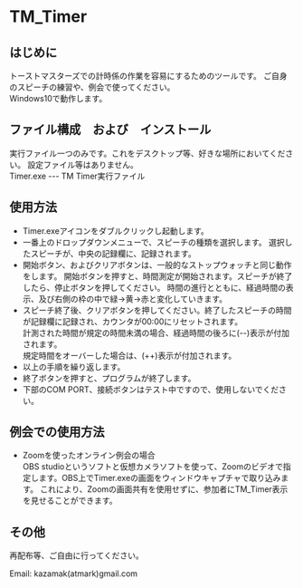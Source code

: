 # TM_Timer

## はじめに
トーストマスターズでの計時係の作業を容易にするためのツールです。
ご自身のスピーチの練習や、例会で使ってください。  
Windows10で動作します。

## ファイル構成　および　インストール
実行ファイル一つのみです。これをデスクトップ等、好きな場所においてください。
設定ファイル等はありません。  
Timer.exe --- TM Timer実行ファイル
 
## 使用方法
- Timer.exeアイコンをダブルクリックし起動します。
- 一番上のドロップダウンメニューで、スピーチの種類を選択します。
選択したスピーチが、中央の記録欄に、記録されます。
- 開始ボタン、およびクリアボタンは、一般的なストップウォッチと同じ動作をします。
開始ボタンを押すと、時間測定が開始されます。スピーチが終了したら、停止ボタンを押してください。
時間の進行とともに、経過時間の表示、及び右側の枠の中で緑->黄->赤と変化していきます。
- スピーチ終了後、クリアボタンを押してください。終了したスピーチの時間が記録欄に記録され、カウンタが00:00にリセットされます。  
計測された時間が規定の時間未満の場合、経過時間の後ろに(--)表示が付加されます。  
規定時間をオーバーした場合は、(++)表示が付加されます。
- 以上の手順を繰り返します。
- 終了ボタンを押すと、プログラムが終了します。
- 下部のCOM PORT、接続ボタンはテスト中ですので、使用しないでください。

## 例会での使用方法
- Zoomを使ったオンライン例会の場合  
OBS studioというソフトと仮想カメラソフトを使って、Zoomのビデオで指定します。OBS上でTimer.exeの画面をウィンドウキャプチャで取り込みます。
これにより、Zoomの画面共有を使用せずに、参加者にTM_Timer表示を見せることができます。

## その他
再配布等、ご自由に行ってください。

Email: kazamak(atmark)gmail.com

